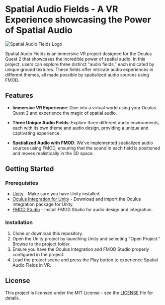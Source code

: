 # Spatial Audio Fields - A VR Experience showcasing the Power of Spatial Audio

![Spatial Audio Fields Logo](<add your logo or screenshot URL here>)

Spatial Audio Fields is an immersive VR project designed for the Oculus Quest 2 that showcases the incredible power of spatial audio. In this project, users can explore three distinct "audio fields," each indicated by unique ground textures. These fields offer intricate audio experiences in different themes, all made possible by spatialized audio sources using FMOD.

## Features

- **Immersive VR Experience**: Dive into a virtual world using your Oculus Quest 2 and experience the magic of spatial audio.

- **Three Unique Audio Fields**: Explore three different audio environments, each with its own theme and audio design, providing a unique and captivating experience.

- **Spatialized Audio with FMOD**: We've implemented spatialized audio sources using FMOD, ensuring that the sound in each field is positioned and moves realistically in the 3D space.

## Getting Started

### Prerequisites

- [Unity](https://unity.com/) - Make sure you have Unity installed.
- [Oculus Integration for Unity](https://developer.oculus.com/downloads/package/unity-integration/) - Download and import the Oculus Integration package for Unity.
- [FMOD Studio](https://www.fmod.com/download) - Install FMOD Studio for audio design and integration.

### Installation

1. Clone or download this repository.
2. Open the Unity project by launching Unity and selecting "Open Project." Browse to the project folder.
3. Ensure you have the Oculus Integration and FMOD Studio properly configured in the project.
4. Load the project scene and press the Play button to experience Spatial Audio Fields in VR.


## License

This project is licensed under the MIT License - see the [LICENSE](LICENSE) file for details.
